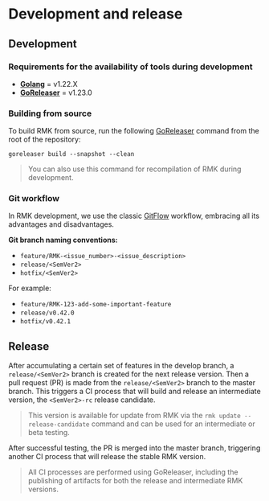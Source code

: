 # Development and release

## Development

### Requirements for the availability of tools during development

- **[Golang](https://tip.golang.org/doc/install)** = v1.22.X
- **[GoReleaser](https://goreleaser.com/install)** = v1.23.0

### Building from source

To build RMK from source, run the following [GoReleaser](https://goreleaser.com/) command from the root of the repository:

```shell
goreleaser build --snapshot --clean
```

> You can also use this command for recompilation of RMK during development.

### Git workflow

In RMK development, we use the classic [GitFlow](https://www.atlassian.com/git/tutorials/comparing-workflows/gitflow-workflow) workflow, 
embracing all its advantages and disadvantages.

**Git branch naming conventions:**

- `feature/RMK-<issue_number>-<issue_description>`
- `release/<SemVer2>`
- `hotfix/<SemVer2>`

For example:

- `feature/RMK-123-add-some-important-feature`
- `release/v0.42.0`
- `hotfix/v0.42.1`

## Release

After accumulating a certain set of features in the develop branch, 
a `release/<SemVer2>` branch is created for the next release version. 
Then a pull request (PR) is made from the `release/<SemVer2>` branch to the master branch. 
This triggers a CI process that will build and release an intermediate version, 
the `<SemVer2>-rc` release candidate. 

> This version is available for update from RMK via the `rmk update --release-candidate` command
> and can be used for an intermediate or beta testing. 

After successful testing, the PR is merged into the master branch, 
triggering another CI process that will release the stable RMK version. 

> All CI processes are performed using GoReleaser, including the publishing of artifacts 
> for both the release and intermediate RMK versions.
